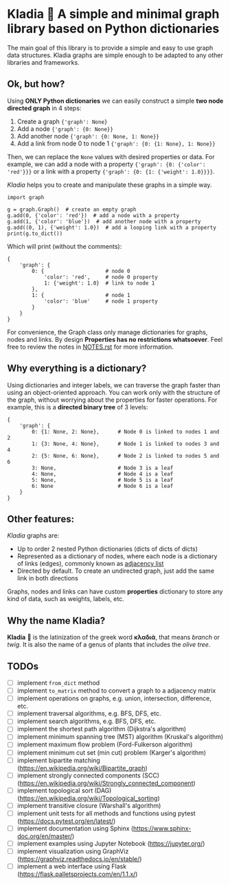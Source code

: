 # Kladia  🌿 A simple and minimal graph library based on Python dictionaries

The main goal of this library is to provide a simple and easy to use graph data structures. 
Kladia graphs are simple enough to be adapted to any other libraries and frameworks.

## Ok, but how?

Using **ONLY Python dictionaries** we can easily construct a simple **two node directed graph** in 4 steps:

1. Create a graph ``{'graph': None}``
2. Add a node ``{'graph': {0: None}}``
3. Add another node ``{'graph': {0: None, 1: None}}``
4. Add a link from node 0 to node 1 ``{'graph': {0: {1: None}, 1: None}}``

Then, we can replace the ``None`` values with desired properties or data. For example, we can add a node with a
property ``{'graph': {0: {'color': 'red'}}}`` or a link with a property ``{'graph': {0: {1: {'weight': 1.0}}}}``.

*Kladia* helps you to create and manipulate these graphs in a simple way.

```
import graph

g = graph.Graph()  # create an empty graph
g.add(0, {'color': 'red'})  # add a node with a property
g.add(1, {'color': 'blue'})  # add another node with a property
g.add((0, 1), {'weight': 1.0})  # add a looping link with a property
print(g.to_dict())
```

Which will print (without the comments):

```
{
    'graph': {
        0: {                    # node 0
            'color': 'red',     # node 0 property
            1: {'weight': 1.0}  # link to node 1
        }, 
        1: {                    # node 1
            'color': 'blue'     # node 1 property
        }
    }
}
```

For convenience, the Graph class only manage dictionaries for graphs, nodes and links. 
By design **Properties has no restrictions whatsoever**. 
Feel free to review the notes in [NOTES.rst](https://github.com/jocerfranquiz/kladia/blob/main/NOTES.rst) for more information.

## Why everything is a dictionary?

Using dictionaries and integer labels, we can traverse the graph faster than using an object-oriented approach. 
You can work only with the structure of the graph, without worrying about the properties for faster operations. 
For example, this is a **directed binary tree** of 3 levels:

```
{
    'graph': {
        0: {1: None, 2: None},      # Node 0 is linked to nodes 1 and 2
        1: {3: None, 4: None},      # Node 1 is linked to nodes 3 and 4
        2: {5: None, 6: None},      # Node 2 is linked to nodes 5 and 6
        3: None,                    # Node 3 is a leaf
        4: None,                    # Node 4 is a leaf
        5: None,                    # Node 5 is a leaf
        6: None                     # Node 6 is a leaf
    }
}
```

## Other features:
*Kladia* graphs are:
- Up to order 2 nested Python dictionaries (dicts of dicts of dicts)
- Represented as a dictionary of nodes, where each node is a dictionary of links (edges), commonly known as [adjacency list](https://en.wikipedia.org/wiki/Adjacency_list)
- Directed by default. To create an undirected graph, just add the same link in both directions

Graphs, nodes and links can have custom **properties** dictionary to store any kind of data, such as weights, labels, etc.

## Why the name Kladia?

**Kladia**  🌿 is the latinization of the greek word **κλαδιά**, that means *branch* or *twig*. It is also the name of a genus of plants that includes
the *olive tree*.

## TODOs

- [ ] implement ``from_dict`` method
- [ ] implement ``to_matrix`` method to convert a graph to a adjacency matrix
- [ ] implement operations on graphs, e.g. union, intersection, difference, etc.
- [ ] implement traversal algorithms, e.g. BFS, DFS, etc.
- [ ] implement search algorithms, e.g. BFS, DFS, etc.
- [ ] implement the shortest path algorithm (Dijkstra's algorithm)
- [ ] implement minimum spanning tree (MST) algorithm (Kruskal's algorithm)
- [ ] implement maximum flow problem (Ford-Fulkerson algorithm)
- [ ] implement minimum cut set (min cut) problem (Karger's algorithm)
- [ ] implement bipartite matching  (https://en.wikipedia.org/wiki/Bipartite_graph)
- [ ] implement strongly connected components (SCC) (https://en.wikipedia.org/wiki/Strongly_connected_component)
- [ ] implement topological sort (DAG) (https://en.wikipedia.org/wiki/Topological_sorting)
- [ ] implement transitive closure (Warshall's algorithm)
- [ ] implement unit tests for all methods and functions using pytest (https://docs.pytest.org/en/latest/)
- [ ] implement documentation using Sphinx (https://www.sphinx-doc.org/en/master/)
- [ ] implement examples using Jupyter Notebook (https://jupyter.org/)
- [ ] implement visualization using GraphViz (https://graphviz.readthedocs.io/en/stable/)
- [ ] implement a web interface using Flask (https://flask.palletsprojects.com/en/1.1.x/)
